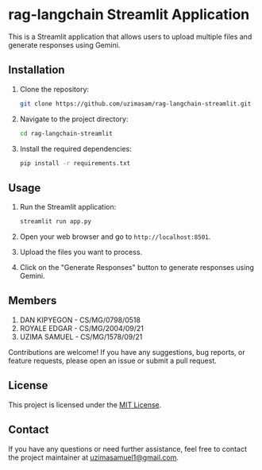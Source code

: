 # rag-langchain Streamlit Application

This is a Streamlit application that allows users to upload multiple files and generate responses using Gemini.

## Installation

1. Clone the repository:

    ```bash
    git clone https://github.com/uzimasam/rag-langchain-streamlit.git
    ```

2. Navigate to the project directory:

    ```bash
    cd rag-langchain-streamlit
    ```

3. Install the required dependencies:

    ```bash
    pip install -r requirements.txt
    ```

## Usage

1. Run the Streamlit application:

    ```bash
    streamlit run app.py
    ```

2. Open your web browser and go to `http://localhost:8501`.

3. Upload the files you want to process.

4. Click on the "Generate Responses" button to generate responses using Gemini.

## Members

1. DAN KIPYEGON - CS/MG/0798/0518
2. ROYALE EDGAR - CS/MG/2004/09/21
3. UZIMA SAMUEL - CS/MG/1578/09/21

Contributions are welcome! If you have any suggestions, bug reports, or feature requests, please open an issue or submit a pull request.

## License

This project is licensed under the [MIT License](LICENSE).

## Contact

If you have any questions or need further assistance, feel free to contact the project maintainer at [uzimasamuel1@gmail.com](mailto:uzimasamuel1@gmail.com).
